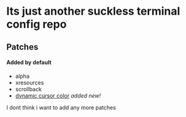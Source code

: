 # Its just another suckless terminal config repo
## Patches
#### Added by default
- alpha
- xresources
- scrollback
- [dynamic cursor color](https://st.suckless.org/patches/dynamic-cursor-color/st-dynamic-cursor-color-0.8.4.diff) *added new!*

I dont think i want to add any more patches
